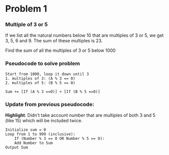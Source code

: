 # Problem 1

### Multiple of 3 or 5

If we list all the natural numbers below 10 that are multiples of 3 or 5, we get 3, 5, 6 and 9. The sum of these multiples is 23. 

Find the sum of all the multiples of 3 or 5 below 1000

### Pseudocode to solve problem
```
Start from 1000, loop it down until 3
1. multiples of 3: (A % 3 == 0)
2. multiples of 5: (B % 5 == 0)

Sum += [If (A % 3 ==0)] + [If (B % 5 ==0)]
```

### Update from previous pseudocode:

**Highlight**: Didn't take account number that are multiples of both 3 and 5 (like 15) which will be included twice. 
```
Initialize sum = 0
Loop from 1 to 999 (inclusive):
    If (Number % 3 == 0 OR Number % 5 == 0): 
    Add Number to Sum
Output Sum
```


